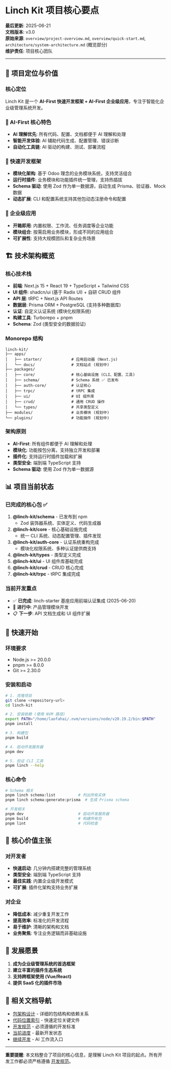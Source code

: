 # Linch Kit 项目核心要点

**最后更新**: 2025-06-21  
**文档版本**: v3.0  
**原始来源**: `overview/project-overview.md`, `overview/quick-start.md`, `architecture/system-architecture.md` (概览部分)  
**维护责任**: 项目核心团队

---

## 🎯 项目定位与价值

### 核心定位
Linch Kit 是一个 **AI-First 快速开发框架 + AI-First 企业级应用**，专注于智能化企业级管理系统开发。

### 🤖 AI-First 核心特色
- **AI 理解优先**: 所有代码、配置、文档都便于 AI 理解和处理
- **智能开发体验**: AI 辅助代码生成、配置管理、错误诊断
- **自动化工具链**: AI 驱动的构建、测试、部署流程

### 🚀 快速开发框架
- **模块化架构**: 基于 Odoo 理念的业务模块系统，支持灵活组合
- **运行时插件**: 业务模块和功能插件统一管理，支持热插拔
- **Schema 驱动**: 使用 Zod 作为单一数据源，自动生成 Prisma、验证器、Mock 数据
- **动态扩展**: CLI 和配置系统支持其他包动态注册命令和配置

### 🏢 企业级应用
- **开箱即用**: 内置权限、工作流、任务调度等企业功能
- **模块组合**: 按需启用业务模块，形成不同的应用组合
- **可扩展性**: 支持大规模团队和复杂业务场景

## 🏗️ 技术架构概览

### 核心技术栈
- **前端**: Next.js 15 + React 19 + TypeScript + Tailwind CSS
- **UI 组件**: shadcn/ui (基于 Radix UI) + 自研 CRUD 组件
- **API 层**: tRPC + Next.js API Routes
- **数据层**: Prisma ORM + PostgreSQL (支持多种数据库)
- **认证**: 自定义认证系统 (模块化权限系统)
- **构建工具**: Turborepo + pnpm
- **Schema**: Zod (类型安全的数据验证)

### Monorepo 结构
```
linch-kit/
├── apps/
│   ├── starter/             # 应用启动器 (Next.js)
│   └── docs/                # 文档站点 (规划中)
├── packages/
│   ├── core/                # 核心基础设施 (CLI、配置、工具)
│   ├── schema/              # Schema 系统 ✅ 已发布
│   ├── auth-core/           # 认证核心
│   ├── trpc/                # tRPC 集成
│   ├── ui/                  # UI 组件库
│   ├── crud/                # 通用 CRUD 操作
│   └── types/               # 共享类型定义
├── modules/                 # 业务模块 (规划中)
└── plugins/                 # 功能插件 (规划中)
```

### 架构原则
- **AI-First**: 所有组件都便于 AI 理解和处理
- **模块化**: 功能按包分离，支持独立开发和部署
- **插件化**: 支持运行时插件加载和扩展
- **类型安全**: 端到端 TypeScript 支持
- **Schema 驱动**: 使用 Zod 作为单一数据源

## 📊 项目当前状态

### 已完成的核心包 ✅
1. **@linch-kit/schema** - 已发布到 npm
   - Zod 装饰器系统、实体定义、代码生成器
2. **@linch-kit/core** - 核心基础设施完成
   - 统一 CLI 系统、动态配置管理、插件发现
3. **@linch-kit/auth-core** - 认证系统重构完成
   - 模块化权限系统、多种认证提供商支持
4. **@linch-kit/types** - 类型定义完成
5. **@linch-kit/ui** - UI 组件库基础完成
6. **@linch-kit/crud** - CRUD 核心完成
7. **@linch-kit/trpc** - tRPC 集成完成

### 当前开发重点
- ✅ **已完成**: linch-starter 基座应用前端认证集成 (2025-06-20)
- 🔄 **进行中**: 产品管理模块开发
- 📋 **下一步**: API 文档生成和 UI 组件扩展

## 🚀 快速开始

### 环境要求
- Node.js >= 20.0.0
- pnpm >= 8.0.0
- Git >= 2.30.0

### 安装和启动
```bash
# 1. 克隆项目
git clone <repository-url>
cd linch-kit

# 2. 安装依赖 (使用 NVM 路径)
export PATH="/home/laofahai/.nvm/versions/node/v20.19.2/bin:$PATH"
pnpm install

# 3. 构建包
pnpm build

# 4. 启动开发服务器
pnpm dev

# 5. 验证 CLI 工具
pnpm linch --help
```

### 核心命令
```bash
# Schema 相关
pnpm linch schema:list          # 列出所有实体
pnpm linch schema:generate:prisma  # 生成 Prisma schema

# 开发相关
pnpm dev                        # 启动开发服务器
pnpm build                      # 构建所有包
pnpm lint                       # 代码检查
```

## 🎯 核心价值主张

### 对开发者
- **快速启动**: 几分钟内搭建完整的管理系统
- **类型安全**: 端到端 TypeScript 支持
- **最佳实践**: 内置企业级开发模式
- **可扩展**: 插件化架构支持业务扩展

### 对企业
- **降低成本**: 减少重复开发工作
- **提高效率**: 标准化的开发流程
- **易于维护**: 清晰的架构和文档
- **业务聚焦**: 专注业务逻辑而非基础设施

## 🔮 发展愿景

1. **成为企业级管理系统的首选框架**
2. **建立丰富的插件生态系统**
3. **支持跨框架使用 (Vue/React)**
4. **提供 SaaS 化的插件市场**

## 🔗 相关文档导航

- [包架构设计](./package-architecture.md) - 详细的包结构和依赖关系
- [代码位置索引](./code-locations.md) - 快速定位关键文件
- [开发规范](../standards/development-standards.md) - 必须遵循的开发标准
- [当前进度](../tasks/current-progress.md) - 最新开发状态
- [继续开发](../tasks/continue-prompt.md) - AI 工作流入口

---

**重要提醒**: 本文档整合了项目的核心信息，是理解 Linch Kit 项目的起点。所有开发工作都必须严格遵循 [开发规范](../standards/development-standards.md)。
